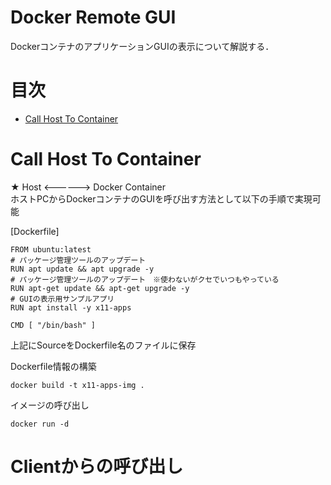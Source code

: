 # Docker Remote GUI
DockerコンテナのアプリケーションGUIの表示について解説する．

# 目次
- [Call Host To Container](./DockerRemoteGUI.md?plain=1#L8)


# Call Host To Container 
★ Host <------> Docker Container  
ホストPCからDockerコンテナのGUIを呼び出す方法として以下の手順で実現可能

[Dockerfile]
```
FROM ubuntu:latest
# パッケージ管理ツールのアップデート
RUN apt update && apt upgrade -y
# パッケージ管理ツールのアップデート　※使わないがクセでいつもやっている
RUN apt-get update && apt-get upgrade -y
# GUIの表示用サンプルアプリ
RUN apt install -y x11-apps

CMD [ "/bin/bash" ]
```

上記にSourceをDockerfile名のファイルに保存

Dockerfile情報の構築
```
docker build -t x11-apps-img .
```

イメージの呼び出し
```
docker run -d 
```

# Clientからの呼び出し